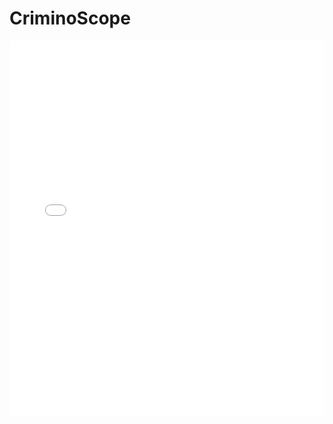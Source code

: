 <html lang="fr">
<head>
    <meta charset="UTF-8">
    <meta name="viewport" content="width=device-width, initial-scale=1.0">
    <title>CriminoScope</title>
</head>
<body>
    <h1>CriminoScope</h1>
    <!-- Insérer le PDF avec l'attribut src -->
    <embed src="CriminoScope-web.pdf" width="100%" height="600px" />
</body>
</html>
